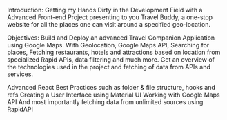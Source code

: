 Introduction: 
Getting my Hands Dirty in the Development Field with a Advanced Front-end Project presenting to you Travel Buddy, a one-stop website for all the places one can visit around a specified geo-location.

Objectives:
Build and Deploy an advanced Travel Companion Application using Google Maps. With Geolocation, Google Maps API, Searching for places, Fetching restaurants, hotels and attractions based on location from specialized Rapid APIs, data filtering and much more.
Get an overview of the technologies used in the project and fetching of data from APIs and services.

Advanced React Best Practices such as folder & file structure, hooks and refs
Creating a User Interface using Material UI
Working with Google Maps API
And most importantly fetching data from unlimited sources using RapidAPI

